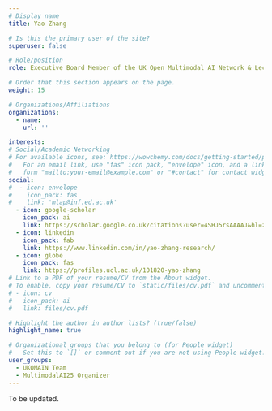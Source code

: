 ```yaml
---
# Display name
title: Yao Zhang

# Is this the primary user of the site?
superuser: false

# Role/position
role: Executive Board Member of the UK Open Multimodal AI Network & Lecturer in Marine/Maritime Digitalisation and Automation, UCL

# Order that this section appears on the page.
weight: 15

# Organizations/Affiliations
organizations:
  - name:
    url: '' 

interests:
# Social/Academic Networking
# For available icons, see: https://wowchemy.com/docs/getting-started/page-builder/#icons
#   For an email link, use "fas" icon pack, "envelope" icon, and a link in the
#   form "mailto:your-email@example.com" or "#contact" for contact widget.
social:
#  - icon: envelope
#    icon_pack: fas
#    link: 'mlap@inf.ed.ac.uk'
  - icon: google-scholar
    icon_pack: ai
    link: https://scholar.google.co.uk/citations?user=4SHJ5rsAAAAJ&hl=zh-CN
  - icon: linkedin
    icon_pack: fab
    link: https://www.linkedin.com/in/yao-zhang-research/
  - icon: globe
    icon_pack: fas
    link: https://profiles.ucl.ac.uk/101820-yao-zhang
# Link to a PDF of your resume/CV from the About widget.
# To enable, copy your resume/CV to `static/files/cv.pdf` and uncomment the lines below.
# - icon: cv
#   icon_pack: ai
#   link: files/cv.pdf

# Highlight the author in author lists? (true/false)
highlight_name: true

# Organizational groups that you belong to (for People widget)
#   Set this to `[]` or comment out if you are not using People widget.
user_groups:
  - UKOMAIN Team
  - MultimodalAI25 Organizer
---
```

To be updated.
